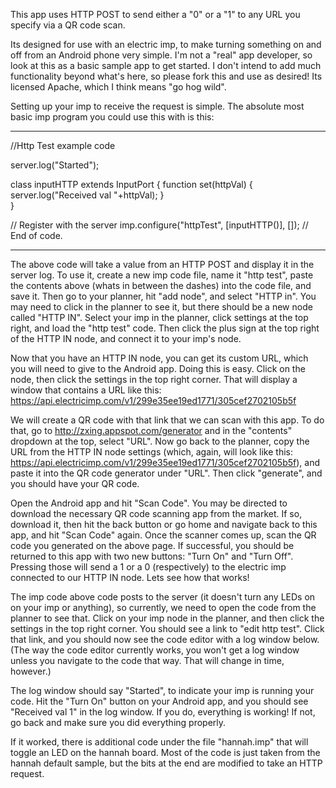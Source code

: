 This app uses HTTP POST to send either a "0" or a "1" to any URL you specify via a QR code scan.

Its designed for use with an electric imp, to make turning something on and off from an Android phone very simple. I'm not a "real" app developer, so look at this as a basic sample app to get started. I don't intend to add much functionality beyond what's here, so please fork this and use as desired! Its licensed Apache, which I think means "go hog wild".

Setting up your imp to receive the request is simple. The absolute most basic imp program you could use this with is this:

----------------------------
//Http Test example code

server.log("Started");

class inputHTTP extends InputPort {
    function set(httpVal) {
        server.log("Received val "+httpVal);
    }    
}

// Register with the server
imp.configure("httpTest", [inputHTTP()], []);
// End of code.

----------------------------

The above code will take a value from an HTTP POST and display it in the server log. To use it, create a new imp code file, name it "http test", paste the contents above (whats in between the dashes) into the code file, and save it. Then go to your planner, hit "add node", and select "HTTP in". You may need to click in the planner to see it, but there should be a new node called "HTTP IN". Select your imp in the planner, click settings at the top right, and load the "http test" code. Then click the plus sign at the top right of the HTTP IN node, and connect it to your imp's node.

Now that you have an HTTP IN node, you can get its custom URL, which you will need to give to the Android app. Doing this is easy. Click on the node, then click the settings in the top right corner. That will display a window that contains a URL like this: https://api.electricimp.com/v1/299e35ee19ed1771/305cef2702105b5f

We will create a QR code with that link that we can scan with this app. To do that, go to http://zxing.appspot.com/generator and in the "contents" dropdown at the top, select "URL". Now go back to the planner, copy the URL from the HTTP IN node settings (which, again, will look like this: https://api.electricimp.com/v1/299e35ee19ed1771/305cef2702105b5f), and paste it into the QR code generator under "URL". Then click "generate", and you should have your QR code.

Open the Android app and hit "Scan Code". You may be directed to download the necessary QR code scanning app from the market. If so, download it, then hit the back button or go home and navigate back to this app, and hit "Scan Code" again. Once the scanner comes up, scan the QR code you generated on the above page. If successful, you should be returned to this app with two new buttons: "Turn On" and "Turn Off". Pressing those will send a 1 or a 0 (respectively) to the electric imp connected to our HTTP IN node. Lets see how that works!

The imp code above code posts to the server (it doesn't turn any LEDs on on your imp or anything), so currently, we need to open the code from the planner to see that. Click on your imp node in the planner, and then click the settings in the top right corner. You should see a link to "edit http test". Click that link, and you should now see the code editor with a log window below. (The way the code editor currently works, you won't get a log window unless you navigate to the code that way. That will change in time, however.)

The log window should say "Started", to indicate your imp is running your code. Hit the "Turn On" button on your Android app, and you should see "Received val 1" in the log window. If you do, everything is working! If not, go back and make sure you did everything properly.

If it worked, there is additional code under the file "hannah.imp" that will toggle an LED on the hannah board. Most of the code is just taken from the hannah default sample, but the bits at the end are modified to take an HTTP request.
